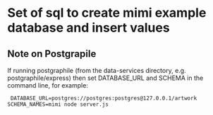 # Set of sql to create mimi example database and insert values

## Note on Postgrapile

If running postgraphile (from the data-services directory, e.g. postgraphile/express) then set DATABASE_URL and SCHEMA in the command line, for example:

```
 DATABASE_URL=postgres://postgres:postgres@127.0.0.1/artwork SCHEMA_NAMES=mimi node server.js
```

